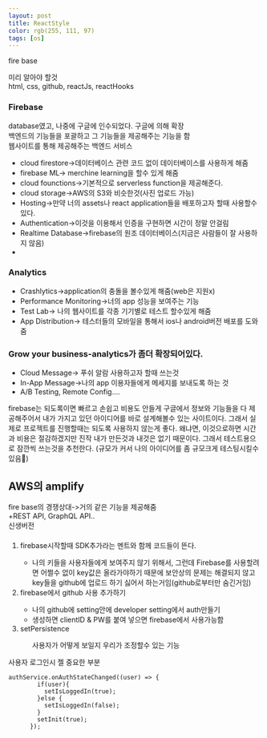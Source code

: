 ```yaml
---
layout: post
title: ReactStyle
color: rgb(255, 111, 97)
tags: [os]
---
```

fire base
<p>
미리 알아야 할것<br>
html, css, github, reactJs, reactHooks
</p>
<h3>Firebase</h3>
<p>
database였고, 나중에 구글에 인수되었다. 구글에 의해 확장<br>
백엔드의 기능들을 포괄하고 그 기능들을 제공해주는 기능을 함 <br>
웹사이트를 통해 제공해주는 백엔드 서비스
<ul>
<li>cloud firestore->데이터베이스 관련 코드 없이 데이터베이스를 사용하게 해줌</li>
<li>firebase ML-> merchine learning을 할수 있게 해줌</li>
<li>cloud founctions->기본적으로 serverless function을 제공해준다. </li>
<li>cloud storage->AWS의 S3와 비슷한것(사진 업로드 가능)</li>
<li>Hosting->만약 너의 assets나 react application들을 배포하고자 할때 사용할수 있다.  </li>
<li>Authentication->이것을 이용해서 인증을 구현하면 시간이 정말 안걸림</li>
<li>Realtime Database->firebase의 원조 데이터베이스(지금은 사람들이 잘 사용하지 않음)<li>
</ul>
<h3>Analytics</h3>
<ul>
<li>Crashlytics->application의 충돌을 볼수있게 해줌(web은 지원x)</li>
<li>Performance Monitoring->너의 app 성능을 보여주는 기능</li>
<li>Test Lab-> 나의 웹사이트를 각종 기기별로 테스트 할수있게 해줌</li>
<li>App Distribution-> 테스터들의 모바일을 통해서 ios나 android버전 배포를 도와줌</li>
</ul>
<h3>Grow your business-analytics가 좀더 확장되어있다.</h3>
<ul>
<li>Cloud Message-> 푸쉬 알람 사용하고자 할때 쓰는것</li>
<li>In-App Message->나의 app 이용자들에게 메세지를 보내도록 하는 것</li>
<li>A/B Testing, Remote Config....</li>
</ul>
</p>
<p>
firebase는 되도록이면 빠르고 손쉽고 비용도 안들게 구글에서 정보와 기능들을 다 제공해주어서 내가 가지고 있던 아이디어를 바로 설계해볼수 있는 사이트이다. 그래서 실제로 프로젝트를 진행할때는 되도록 사용하지 않는게 좋다. 왜냐면, 이것으로하면 시간과 비용은 절감하겠지만 진작 내가 만든것과 내것은 없기 때문이다. 그래서 테스트용으로 잠깐씩 쓰는것을 추천한다. (규모가 커서 나의 아이디어를 좀 규모크게 테스팅시킬수 있음)
</p>
<h2>AWS의 amplify</h2>
fire base의 경쟁상대->거의 같은 기능을 제공해줌<br>
+REST API, GraphQL API..<br>
신생버전

<h4 style="border:purple"></h4>
<div>
<ol>
<li>firebase시작할때 SDK추가라는 멘트와 함께 코드들이 뜬다.</li>
<ul>
<li>나의 키들을 사용자들에게 보여주지 않기 위해서, 그런데 Firebase를 사용할려면 어쩔수 없이 key값은 올라가야하기 때문에 보안상의 문제는 해결되지 않고 key들을 github에 업로드 하기 싫어서 하는거임(github로부터만 숨긴거임)</li> 
</ul>
<li>firebase에서 github 사용 추가하기</li>
<ul>
<li>나의 github에 setting안에 developer setting에서 auth만들기</li>
<li>생성하면 clientID & PW를 붙여 넣으면 firebase에서 사용가능함</li>
</ul>
<li>setPersistence</li>
<ul>사용자가 어떻게 보일지 우리가 조정할수 있는 기능</ul>
</ol>

사용자 로그인시 젤 중요한 부분
```
authService.onAuthStateChanged((user) => {
        if(user){
          setIsLoggedIn(true);
        }else {
          setIsLoggedIn(false);
        }
        setInit(true);
      });
```
</div>